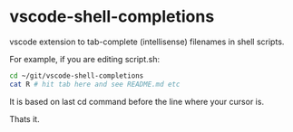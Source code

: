 # vscode-shell-completions

vscode extension to tab-complete (intellisense) filenames in shell scripts.

For example, if you are editing script.sh:

```sh
cd ~/git/vscode-shell-completions
cat R # hit tab here and see README.md etc
```

It is based on last cd command before the line where your cursor is.

Thats it.
